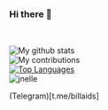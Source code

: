 ### Hi there 👋
<br>


![My github stats](https://github-readme-stats.vercel.app/api?username=jnelle&show_icons=true&count_private=true&theme=dark)
<br>
![My contributions](https://github-readme-streak-stats.herokuapp.com/?user=jnelle&theme=dark)
<br>
[![Top Languages](https://github-readme-stats.vercel.app/api/top-langs/?username=jnelle&theme=radical)](https://github.com/anuraghazra/github-readme-stats)
<br>
<img src="https://komarev.com/ghpvc/?username=jnelle&style=flat-square" alt="jnelle" />

(Telegram)[t.me/billaids]
<!--
**jnelle/jnelle** is a ✨ _special_ ✨ repository because its `README.md` (this file) appears on your GitHub profile.

Here are some ideas to get you started:

- 🔭 I’m currently working on ...
- 🌱 I’m currently learning ...
- 👯 I’m looking to collaborate on ...
- 🤔 I’m looking for help with ...
- 💬 Ask me about ...
- 📫 How to reach me: ...
- 😄 Pronouns: ...
- ⚡ Fun fact: ...
-->
